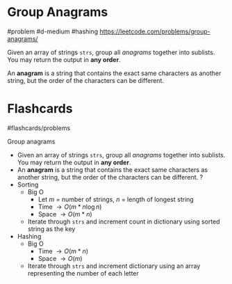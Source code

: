 # Group Anagrams
#problem #d-medium #hashing
https://leetcode.com/problems/group-anagrams/

Given an array of strings `strs`, group all _anagrams_ together into sublists. You may return the output in **any order**.

An **anagram** is a string that contains the exact same characters as another string, but the order of the characters can be different.

# Flashcards
#flashcards/problems 

Group anagrams
- Given an array of strings `strs`, group all _anagrams_ together into sublists. You may return the output in **any order**.
- An **anagram** is a string that contains the exact same characters as another string, but the order of the characters can be different.
?
- Sorting
	- Big O
		- Let $m$ = number of strings, $n$ = length of longest string
		- Time $\to O(m * n \log n)$
		- Space $\to O(m * n)$
	- Iterate through `strs` and increment count in dictionary using sorted string as the key
- Hashing
	- Big O
		- Time $\to O(m * n)$
		- Space $\to O(m)$
	- Iterate through `strs` and increment dictionary using an array representing the number of each letter
<!--SR:!2025-01-16,2,210-->